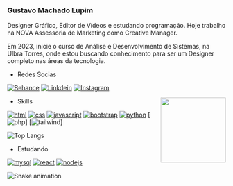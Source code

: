 ### Gustavo Machado Lupim

Designer Gráfico, Editor de Vídeos e estudando programação. Hoje trabalho na NOVA Assessoria de Marketing como Creative Manager. 

Em 2023, inicie o curso de Análise e Desenvolvimento de Sistemas, na Ulbra Torres, onde estou buscando conhecimento para ser um Designer completo nas áreas da tecnologia.

* Redes Socias

[![Behance](https://img.shields.io/badge/Behance-0054F7?style=for-the-badge&logo=behance&logoColor=white)](https://www.behance.net/oLupim)
[![Linkdein](https://img.shields.io/badge/LinkedIn-0077B5?style=for-the-badge&logo=linkedin&logoColor=white)](https://www.linkedin.com/in/olupim/)
[![Instagram](https://img.shields.io/badge/Instagram-E4405F?style=for-the-badge&logo=instagram&logoColor=white)](https://www.instagram.com/gustavo_lupim)

<!-- <div>
    <img align="right" src="https://i.gifer.com/origin/98/981a0699b20e5b7dce3f73e2c6ce9b76_w200.gif" width="150px">
</div> -->

<div>
    <img align="right" src="https://i.pinimg.com/originals/57/61/5b/57615b8c0092a66c1d4058b1692955cc.gif" width="150px">
</div>

* Skills

[![html](https://img.shields.io/badge/HTML5-E34F26?style=for-the-badge&logo=html5&logoColor=white)](https://www.github/oLupim/)
[![css](https://img.shields.io/badge/CSS3-1572B6?style=for-the-badge&logo=css3&logoColor=white)](https://www.github/oLupim/)
[![javascript](https://img.shields.io/badge/JavaScript-F7DF1E?style=for-the-badge&logo=javascript&logoColor=black)](https://www.github/oLupim/)
[![bootstrap](https://img.shields.io/badge/Bootstrap-563D7C?style=for-the-badge&logo=bootstrap&logoColor=white)](https://www.github/oLupim/)
[![python](https://img.shields.io/badge/Python-3776AB?style=for-the-badge&logo=python&logoColor=white)](https://www.github/oLupim/)
[![php](https://img.shields.io/badge/PHP-777BB4?style=for-the-badge&logo=php&logoColor=white)]
[![tailwind]([https://img.shields.io/badge/PHP-777BB4?style=for-the-badge&logo=php&logoColor=white](https://img.shields.io/badge/Tailwind_CSS-38B2AC?style=for-the-badge&logo=tailwind-css&logoColor=white))]



![Top Langs](https://github-readme-stats.vercel.app/api/top-langs/?username=anuraghazra&layout=compact&theme=holi)


* Estudando

[![mysql](https://img.shields.io/badge/MySQL-00000F?style=for-the-badge&logo=mysql&logoColor=white)](https://www.github/oLupim)
[![react](https://img.shields.io/badge/React-20232A?style=for-the-badge&logo=react&logoColor=61DAFB)](https://www.github/oLupim)
[![nodejs](https://img.shields.io/badge/Node.js-43853D?style=for-the-badge&logo=node.js&logoColor=white)](https://www.github/oLupim)


![Snake animation](https://github.com/LuigiGF/LuigiGF/blob/output/github-contribution-grid-snake.svg)
